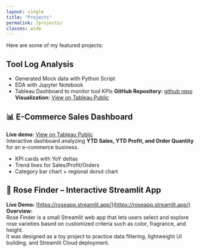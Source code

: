 ```yaml
---
layout: single
title: "Projects"
permalink: /projects/
classes: wide
---
```


Here are some of my featured projects:
## Tool Log Analysis

- Generated Mock data with Python Script
- EDA with Jupyter Notebook
- Tableau Dashboard to monitor tool KPIs
**GitHub Repository:** [github repo](https://github.com/jessicaleave/tool-log-analysis)  
**Visualization:** [View on Tableau Public](https://public.tableau.com/app/profile/jessica.liu1317/viz/ToolLogAnalysis/ToolUtlizationDowntime)

## 📊 E-Commerce Sales Dashboard

**Live demo:** [View on Tableau Public](https://public.tableau.com/app/profile/jessica.liu1317/viz/SalesDashboard_16978367787150/SalesAnalysisDashboard)  
Interactive dashboard analyzing **YTD Sales, YTD Profit, and Order Quantity** for an e-commerce business.
- KPI cards with YoY deltas  
- Trend lines for Sales/Profit/Orders  
- Category bar chart + regional donut chart 

## 🌹 Rose Finder – Interactive Streamlit App

**Live Demo:** [https://roseapp.streamlit.app/](https://roseapp.streamlit.app/) <br>
**Overview:**  
Rose Finder is a small Streamlit web app that lets users select and explore rose varieties based on customized criteria such as color, fragrance, and height.  
It was designed as a toy project to practice data filtering, lightweight UI building, and Streamlit Cloud deployment.
